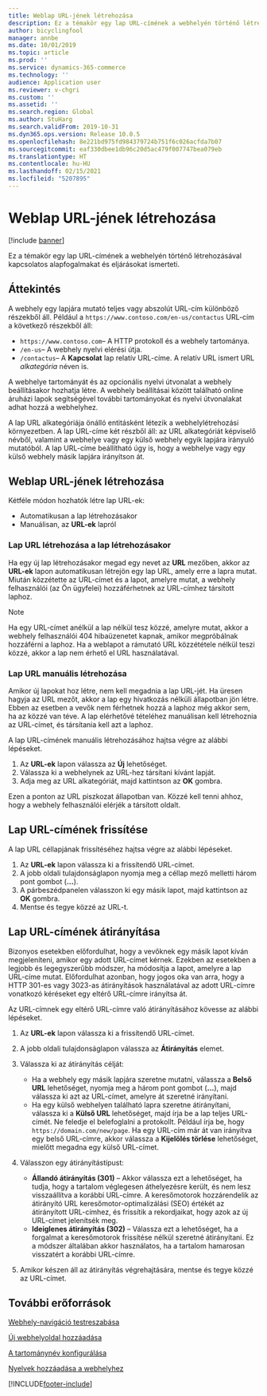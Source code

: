 ```yaml
---
title: Weblap URL-jének létrehozása
description: Ez a témakör egy lap URL-címének a webhelyén történő létrehozásával kapcsolatos alapfogalmakat és eljárásokat ismerteti.
author: bicyclingfool
manager: annbe
ms.date: 10/01/2019
ms.topic: article
ms.prod: ''
ms.service: dynamics-365-commerce
ms.technology: ''
audience: Application user
ms.reviewer: v-chgri
ms.custom: ''
ms.assetid: ''
ms.search.region: Global
ms.author: StuHarg
ms.search.validFrom: 2019-10-31
ms.dyn365.ops.version: Release 10.0.5
ms.openlocfilehash: 8e221bd975fd984379724b751f6c026acfda7b07
ms.sourcegitcommit: eaf330dbee1db96c20d5ac479f007747bea079eb
ms.translationtype: HT
ms.contentlocale: hu-HU
ms.lasthandoff: 02/15/2021
ms.locfileid: "5207895"
---
```

# <a name="create-a-page-url"></a>Weblap URL-jének létrehozása


[!include [banner](includes/banner.md)]

Ez a témakör egy lap URL-címének a webhelyén történő létrehozásával kapcsolatos alapfogalmakat és eljárásokat ismerteti.

## <a name="overview"></a>Áttekintés

A webhely egy lapjára mutató teljes vagy abszolút URL-cím különböző részekből áll. Például a `https://www.contoso.com/en-us/contactus` URL-cím a következő részekből áll:

- `https://www.contoso.com`– A HTTP protokoll és a webhely tartománya.
- `/en-us`– A webhely nyelvi elérési útja.
- `/contactus`– A **Kapcsolat** lap relatív URL-címe. A relatív URL ismert URL *alkategória* néven is.

A webhelye tartományát és az opcionális nyelvi útvonalat a webhely beállításakor hozhatja létre. A webhely beállításai között található online áruházi lapok segítségével további tartományokat és nyelvi útvonalakat adhat hozzá a webhelyhez.

A lap URL alkategóriája önálló entitásként létezik a webhelylétrehozási környezetben. A lap URL-címe két részből áll: az URL alkategóriát képviselő névből, valamint a webhelye vagy egy külső webhely egyik lapjára irányuló mutatóból. A lap URL-címe beállítható úgy is, hogy a webhelye vagy egy külső webhely másik lapjára irányítson át.

## <a name="create-a-page-url"></a>Weblap URL-jének létrehozása

Kétféle módon hozhatók létre lap URL-ek:

- Automatikusan a lap létrehozásakor
- Manuálisan, az **URL-ek** lapról

### <a name="create-a-page-url-when-you-create-a-page"></a>Lap URL létrehozása a lap létrehozásakor

Ha egy új lap létrehozásakor megad egy nevet az **URL** mezőben, akkor az **URL-ek** lapon automatikusan létrejön egy lap URL, amely erre a lapra mutat. Miután közzétette az URL-címet és a lapot, amelyre mutat, a webhely felhasználói (az Ön ügyfelei) hozzáférhetnek az URL-címhez társított laphoz.

> [!NOTE]
> Ha egy URL-címet anélkül a lap nélkül tesz közzé, amelyre mutat, akkor a webhely felhasználói 404 hibaüzenetet kapnak, amikor megpróbálnak hozzáférni a laphoz. Ha a weblapot a rámutató URL közzététele nélkül teszi közzé, akkor a lap nem érhető el URL használatával.

### <a name="manually-create-a-page-url"></a>Lap URL manuális létrehozása

Amikor új lapokat hoz létre, nem kell megadnia a lap URL-jét. Ha üresen hagyja az URL mezőt, akkor a lap egy hivatkozás nélküli állapotban jön létre. Ebben az esetben a vevők nem férhetnek hozzá a laphoz még akkor sem, ha az közzé van téve. A lap elérhetővé tételéhez manuálisan kell létrehoznia az URL-címet, és társítania kell azt a laphoz.

A lap URL-címének manuális létrehozásához hajtsa végre az alábbi lépéseket.

1. Az **URL-ek** lapon válassza az **Új** lehetőséget.
1. Válassza ki a webhelynek az URL-hez társítani kívánt lapját.
1. Adja meg az URL alkategóriát, majd kattintson az **OK** gombra.

Ezen a ponton az URL piszkozat állapotban van. Közzé kell tenni ahhoz, hogy a webhely felhasználói elérjék a társított oldalt.

## <a name="update-a-page-url"></a>Lap URL-címének frissítése

A lap URL céllapjának frissítéséhez hajtsa végre az alábbi lépéseket.

1. Az **URL-ek** lapon válassza ki a frissítendő URL-címet.
1. A jobb oldali tulajdonságlapon nyomja meg a céllap mező melletti három pont gombot (**...**).
1. A párbeszédpanelen válasszon ki egy másik lapot, majd kattintson az **OK** gombra.
1. Mentse és tegye közzé az URL-t.

## <a name="redirect-a-page-url"></a>Lap URL-címének átirányítása

Bizonyos esetekben előfordulhat, hogy a vevőknek egy másik lapot kíván megjeleníteni, amikor egy adott URL-címet kérnek. Ezekben az esetekben a legjobb és legegyszerűbb módszer, ha módosítja a lapot, amelyre a lap URL-címe mutat. Előfordulhat azonban, hogy jogos oka van arra, hogy a HTTP 301-es vagy 3023-as átirányítások használatával az adott URL-címre vonatkozó kéréseket egy eltérő URL-címre irányítsa át.

Az URL-címnek egy eltérő URL-címre való átirányításához kövesse az alábbi lépéseket.

1. Az **URL-ek** lapon válassza ki a frissítendő URL-címet.
1. A jobb oldali tulajdonságlapon válassza az **Átirányítás** elemet.
1. Válassza ki az átirányítás célját:

    - Ha a webhely egy másik lapjára szeretne mutatni, válassza a **Belső URL** lehetőséget, nyomja meg a három pont gombot (**...**), majd válassza ki azt az URL-címet, amelyre át szeretné irányítani.
    - Ha egy külső webhelyen található lapra szeretne átirányítani, válassza ki a **Külső URL** lehetőséget, majd írja be a lap teljes URL-címét. Ne feledje el belefoglalni a protokollt. Például írja be, hogy `https://domain.com/new/page`. Ha egy URL-cím már át van irányítva egy belső URL-címre, akkor válassza a **Kijelölés törlése** lehetőséget, mielőtt megadna egy külső URL-címet.

1. Válasszon egy átirányítástípust:

    - **Állandó átirányítás (301)** – Akkor válassza ezt a lehetőséget, ha tudja, hogy a tartalom véglegesen áthelyezésre került, és nem lesz visszaállítva a korábbi URL-címre. A keresőmotorok hozzárendelik az átirányító URL keresőmotor-optimalizálási (SEO) értékét az átirányított URL-címhez, és frissítik a rekordjaikat, hogy azok az új URL-címet jelenítsék meg. 
    - **Ideiglenes átirányítás (302)** – Válassza ezt a lehetőséget, ha a forgalmat a keresőmotorok frissítése nélkül szeretné átirányítani. Ez a módszer általában akkor használatos, ha a tartalom hamarosan visszatért a korábbi URL-címre.

1. Amikor készen áll az átirányítás végrehajtására, mentse és tegye közzé az URL-címet.

## <a name="additional-resources"></a>További erőforrások

[Webhely-navigáció testreszabása](customize-site-navigation.md)

[Új webhelyoldal hozzáadása](add-new-page.md)

[A tartománynév konfigurálása](configure-your-domain-name.md)

[Nyelvek hozzáadása a webhelyhez](add-languages-to-site.md)


[!INCLUDE[footer-include](../includes/footer-banner.md)]